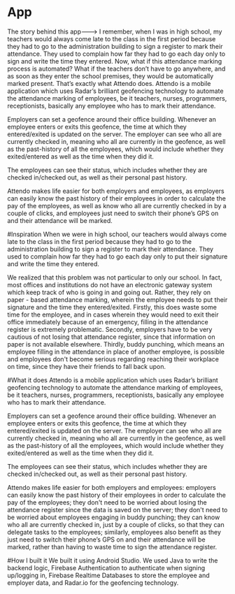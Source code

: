 # App

The story behind this app--->
I remember, when I was in high school, my teachers would always come late to the class in the first period because they had to go to the administration building to sign a register to mark their attendance. They used to complain how far they had to go each day only to sign and write the time they entered. Now, what if this attendance marking process is automated? What if the teachers don’t have to go anywhere, and as soon as they enter the school premises, they would be automatically marked present. That’s exactly what Attendo does. Attendo is a mobile application which uses Radar’s brilliant geofencing technology to automate the attendance marking of employees, be it teachers, nurses, programmers, receptionists, basically any employee who has to mark their attendance.

Employers can set a geofence around their office building. Whenever an employee enters or exits this geofence, the time at which they entered/exited is updated on the server. The employer can see who all are currently checked in, meaning who all are currently in the geofence, as well as the past-history of all the employees, which would include whether they exited/entered as well as the time when they did it.

The employees can see their status, which includes whether they are checked in/checked out,  as well as their personal past history. 

Attendo makes life easier for both employers and employees, as employers can easily know the past history of their employees in order to calculate the pay of the employees, as well as know who all are currently checked in by a couple of clicks, and employees just need to switch their phone’s GPS on and their attendance will be marked.

#Inspiration
When we were in high school, our teachers would always come late to the class in the first period because they had to go to the administration building to sign a register to mark their attendance. They used to complain how far they had to go each day only to put their signature and write the time they entered.

We realized that this problem was not particular to only our school. In fact, most offices and institutions do not have an electronic gateway system which keep track of who is going in and going out. Rather, they rely on paper - based attendance marking, wherein the employee needs to put their signature and the time they entered/exited. Firstly, this does waste some time for the employee, and in cases wherein they would need to exit their office immediately because of an emergency, filling in the attendance register is extremely problematic. Secondly, employers have to be very cautious of not losing that attendance register, since that information on paper is not available elsewhere. Thirdly, buddy punching, which means an employee filling in the attendance in place of another employee, is possible and employees don't become serious regarding reaching their workplace on time, since they have their friends to fall back upon.

#What it does
Attendo is a mobile application which uses Radar’s brilliant geofencing technology to automate the attendance marking of employees, be it teachers, nurses, programmers, receptionists, basically any employee who has to mark their attendance.

Employers can set a geofence around their office building. Whenever an employee enters or exits this geofence, the time at which they entered/exited is updated on the server. The employer can see who all are currently checked in, meaning who all are currently in the geofence, as well as the past-history of all the employees, which would include whether they exited/entered as well as the time when they did it.

The employees can see their status, which includes whether they are checked in/checked out, as well as their personal past history.

Attendo makes life easier for both employers and employees: employers can easily know the past history of their employees in order to calculate the pay of the employees; they don't need to be worried about losing the attendance register since the data is saved on the server; they don't need to be worried about employees engaging in buddy punching; they can know who all are currently checked in, just by a couple of clicks, so that they can delegate tasks to the employees; similarly, employees also benefit as they just need to switch their phone’s GPS on and their attendance will be marked, rather than having to waste time to sign the attendance register.

#How I built it
We built it using Android Studio. We used Java to write the backend logic, Firebase Authentication to authenticate when signing up/logging in, Firebase Realtime Databases to store the employee and employer data, and Radar.io for the geofencing technology.
